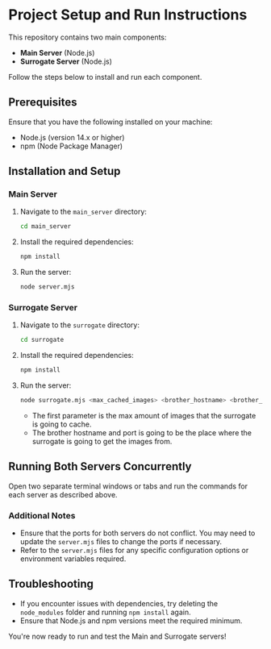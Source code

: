 # Project Setup and Run Instructions

This repository contains two main components:
- **Main Server** (Node.js)
- **Surrogate Server** (Node.js)

Follow the steps below to install and run each component.

## Prerequisites
Ensure that you have the following installed on your machine:
- Node.js (version 14.x or higher)
- npm (Node Package Manager)

## Installation and Setup

### Main Server
1. Navigate to the `main_server` directory:
   ```bash
   cd main_server
   ```
2. Install the required dependencies:
   ```bash
   npm install
   ```
3. Run the server:
   ```bash
   node server.mjs
   ```

### Surrogate Server
1. Navigate to the `surrogate` directory:
   ```bash
   cd surrogate
   ```
2. Install the required dependencies:
   ```bash
   npm install
   ```
3. Run the server:
   ```bash
   node surrogate.mjs <max_cached_images> <brother_hostname> <brother_port>
   ```
   - The first parameter is the max amount of images that the surrogate is going to cache.
   - The brother hostname and port is going to be the place where the surrogate is going to get the images from.
   
## Running Both Servers Concurrently
Open two separate terminal windows or tabs and run the commands for each server as described above.

### Additional Notes
- Ensure that the ports for both servers do not conflict. You may need to update the `server.mjs` files to change the ports if necessary.
- Refer to the `server.mjs` files for any specific configuration options or environment variables required.

## Troubleshooting
- If you encounter issues with dependencies, try deleting the `node_modules` folder and running `npm install` again.
- Ensure that Node.js and npm versions meet the required minimum.

You're now ready to run and test the Main and Surrogate servers!

